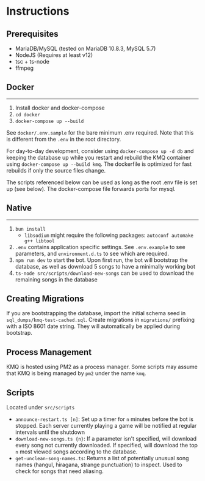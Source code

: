 # Instructions

## Prerequisites

-   MariaDB/MySQL (tested on MariaDB 10.8.3, MySQL 5.7)
-   NodeJS (Requires at least v12)
-   tsc + ts-node
-   ffmpeg

## Docker

---

1. Install docker and docker-compose
2. `cd docker`
3. `docker-compose up --build`

See `docker/.env.sample` for the bare minimum .env required. Note that this
is different from the `.env` in the root directory.

For day-to-day development, consider using `docker-compose up -d db` and
keeping the database up while you restart and rebuild the KMQ container using
`docker-compose up --build kmq`. The dockerfile is optimized for fast
rebuilds if only the source files change.

The scripts referenced below can be used as long as the root .env file is set
up (see below). The docker-compose file forwards ports for mysql.

## Native

---

1. `bun install`
    - `libsodium` might require the following packages: `autoconf automake g++ libtool`
2. `.env` contains application specific settings. See `.env.example` to see parameters, and `environment.d.ts` to see which are required.
3. `npm run dev` to start the bot. Upon first run, the bot will bootstrap the database, as well as download 5 songs to have a minimally working bot
4. `ts-node src/scripts/download-new-songs` can be used to download the remaining songs in the database

## Creating Migrations

If you are bootstrapping the database, import the initial schema seed in `sql_dumps/kmq-test-cached.sql`. Create migrations in `migrations/` prefixing with a ISO 8601 date string. They will automatically be applied during bootstrap.

## Process Management

KMQ is hosted using PM2 as a process manager. Some scripts may assume that KMQ is being managed by `pm2` under the name `kmq`.

## Scripts

Located under `src/scripts`

-   `announce-restart.ts [n]`: Set up a timer for `n` minutes before the bot is stopped. Each server currently playing a game will be notified at regular intervals until the shutdown
-   `download-new-songs.ts {n}`: If a parameter isn't specified, will download every song not currently downloaded. If specified, will download the top `n` most viewed songs according to the database.
-   `get-unclean-song-names.ts`: Returns a list of potentially unusual song names (hangul, hiragana, strange punctuation) to inspect. Used to check for songs that need aliasing.
